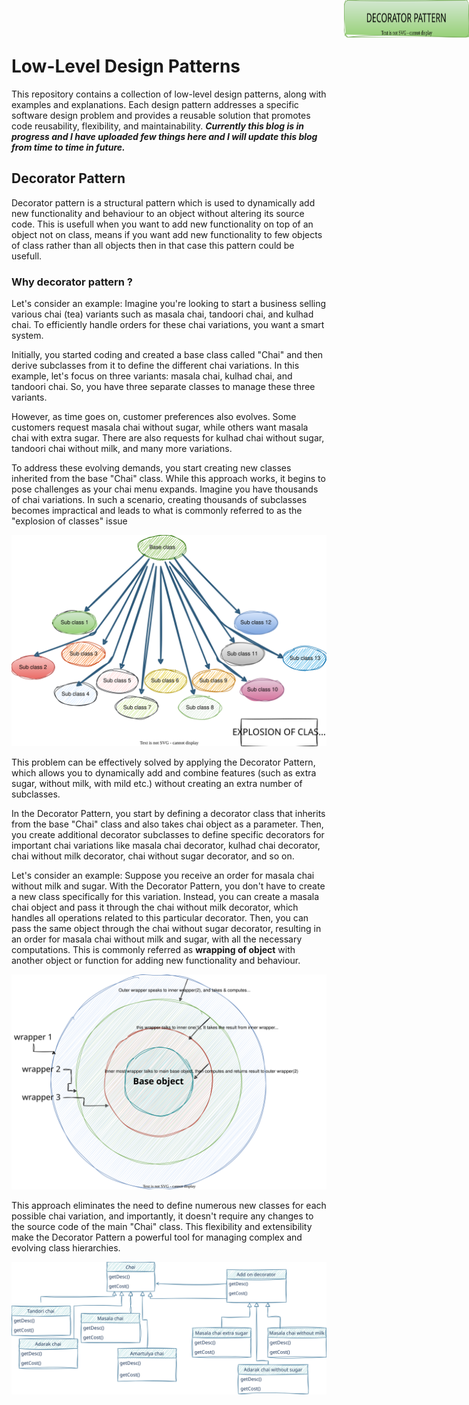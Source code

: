 # Low-Level Design Patterns

This repository contains a collection of low-level design patterns, along with examples and explanations. Each design pattern addresses a specific software design problem and provides a reusable solution that promotes code reusability, flexibility, and maintainability. ***Currently this blog is in progress and I have uploaded few things here and I will update this blog from time to time in future.***

## Decorator Pattern 
<img style="position: fixed; top: 0; right:0; width:200px; height: 60px;" src="./decorator pattern/decoratorpatternlogo.svg"/>
Decorator pattern is a structural pattern which is used to dynamically add new functionality and behaviour to an object without altering its source code.
This is usefull when you want to add new functionality on top of an object not on class, means if you want add new functionality to few objects of class rather than all objects then in that case this pattern could be usefull.

### Why decorator pattern ?
Let's consider an example:  Imagine you're looking to start a business selling various chai (tea) variants such as masala chai, tandoori chai, and kulhad chai. To efficiently handle orders for these chai variations, you want a smart system.

Initially, you started coding and created a base class called "Chai" and then derive subclasses from it to define the different chai variations. In this example, let's focus on three variants: masala chai, kulhad chai, and tandoori chai. So, you have three separate classes to manage these three variants.

However, as time goes on, customer preferences also evolves. Some customers request masala chai without sugar, while others want masala chai with extra sugar. There are also requests for kulhad chai without sugar, tandoori chai without milk, and many more variations.

To address these evolving demands, you start creating new classes inherited from the base "Chai" class. While this approach works, it begins to pose challenges as your chai menu expands. Imagine you have thousands of chai variations. In such a scenario, creating thousands of subclasses becomes impractical and leads to what is commonly referred to as the "explosion of classes" issue

![explosion of classes](./decorator%20pattern/explosion.svg)    

This problem can be effectively solved by applying the Decorator Pattern, which allows you to dynamically add and combine features (such as extra sugar, without milk, with mild etc.) without creating an extra number of subclasses.

In the Decorator Pattern, you start by defining a decorator class that inherits from the base "Chai" class and also takes chai object as a parameter. Then, you create additional decorator subclasses to define specific decorators for important chai variations like masala chai decorator, kulhad chai decorator, chai without milk decorator, chai without sugar decorator, and so on.

Let's consider an example: Suppose you receive an order for masala chai without milk and sugar. With the Decorator Pattern, you don't have to create a new class specifically for this variation. Instead, you can create a masala chai object and pass it through the chai without milk decorator, which handles all operations related to this particular decorator. Then, you can pass the same object through the chai without sugar decorator, resulting in an order for masala chai without milk and sugar, with all the necessary computations. This is commonly referred as **wrapping of object** with another object or function for adding new functionality and behaviour.

![wrappping](./decorator%20pattern/wrapper.svg)    

This approach eliminates the need to define numerous new classes for each possible chai variation, and importantly, it doesn't require any changes to the source code of the main "Chai" class. This flexibility and extensibility make the Decorator Pattern a powerful tool for managing complex and evolving class hierarchies.

![explosion of classes](./decorator%20pattern/decoratorpattern_example.svg)    
